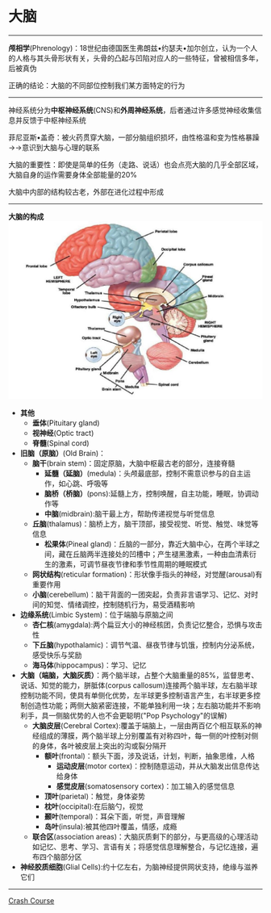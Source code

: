 # 大脑
---
**颅相学**(Phrenology)：18世纪由德国医生弗朗兹•约瑟夫•加尔创立，认为一个人的人格与其头骨形状有关，头骨的凸起与凹陷对应人的一些特征，曾被相信多年，后被真伪

正确的结论：大脑的不同部位控制我们某方面特定的行为

---
神经系统分为**中枢神经系统**(CNS)和**外周神经系统**，后者通过许多感觉神经收集信息并反馈于中枢神经系统

菲尼亚斯•盖奇：被火药贯穿大脑，一部分脑组织损坏，由性格温和变为性格暴躁→→意识到大脑与心理的联系

大脑的重要性：即使是简单的任务（走路、说话）也会点亮大脑的几乎全部区域，大脑自身的运作需要身体全部能量的20%

大脑中内部的结构较古老，外部在进化过程中形成

---
**大脑的构成**
![](images/2022-02-12-22-13-11.png)
* **其他**
  * **垂体**(Pituitary gland)
  * **视神经**(Optic tract)
  * **脊髓**(Spinal cord)
* **旧脑（原脑）**(Old Brain)：
  * **脑干**(brain stem)：固定原脑，大脑中枢最古老的部分，连接脊髓
    * **延髓（延脑）**(medula)：头颅最底部，控制不需意识参与的自主运作，如心跳、呼吸等
    * **脑桥（桥脑）**(pons):延髓上方，控制唤醒，自主功能，睡眠，协调动作等
    * **中脑**(midbrain):脑干最上方，帮助传递视觉与听觉信息
  * **丘脑**(thalamus)：脑桥上方，脑干顶部，接受视觉、听觉、触觉、味觉等信息
    * **松果体**(Pineal gland)：丘脑的一部分，靠近大脑中心，在两个半球之间，藏在丘脑两半连接处的凹槽中；产生褪黑激素，一种由血清素衍生的激素，可调节昼夜节律和季节性周期的睡眠模式
  * **网状结构**(reticular formation)：形状像手指头的神经，对觉醒(arousal)有重要作用
  * **小脑**(cerebellum)：脑干背面的一团突起，负责非言语学习、记忆、对时间的知觉、情绪调控，控制随机行为，易受酒精影响
* **边缘系统**(Limbic System)：位于端脑与原脑之间
  * **杏仁核**(amygdala):两个扁豆大小的神经核团，负责记忆整合，恐惧与攻击性
  * **下丘脑**(hypothalamic)：调节气温、昼夜节律与饥饿，控制内分泌系统，感受快乐与奖励
  * **海马体**(hippocampus)：学习、记忆
* **大脑（端脑，大脑灰质）**：两个脑半球，占整个大脑重量的85%，监督思考、说话、知觉的能力，胼胝体(corpus callosum)连接两个脑半球，左右脑半球控制功能不同，使具有单侧化优势，左半球更多控制语言产生，右半球更多控制创造性功能；两侧大脑紧密连接，不能单独利用一块；左右脑功能并不影响利手，具一侧脑优势的人也不会更聪明("Pop Psychology"的误解)
  * **大脑皮层**(Cerebral Cortex):覆盖于端脑上，一层由两百亿个相互联系的神经组成的薄膜，两个脑半球上分别覆盖有对称四叶，每一侧的叶控制对侧的身体，各叶被皮层上突出的沟或裂分隔开
    * **额叶**(frontal)：额头下面，涉及说话，计划，判断，抽象思维，人格
      * **运动皮层**(motor cortex)：控制随意运动，并从大脑发出信息传达给身体
      * **感觉皮层**(somatosensory cortex)：加工输入的感觉信息
    * **顶叶**(parietal)：触觉，身体姿势
    * **枕叶**(occipital):在后脑勺，视觉
    * **颞叶**(temporal)：耳朵下面，听觉，声音理解
    * **岛叶**(insula):被其他四叶覆盖，情感，成瘾
  * **联合区**(association areas)：大脑灰质剩下的部分，与更高级的心理活动如记忆、思考、学习、言语有关；将感觉信息理解整合，与记忆连接，遍布四个脑部分区
* **神经胶质细胞**(Glial Cells):约十亿左右，为脑神经提供网状支持，绝缘与滋养它们

---
[Crash Course](https://www.bilibili.com/video/BV1Zs411c7W6?p=5)